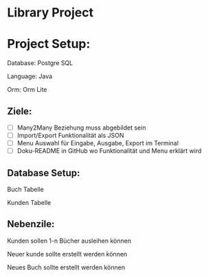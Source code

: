 # Library Project

# Project Setup:

Database: Postgre SQL

Language: Java

Orm: Orm Lite

## Ziele:

- [ ]  Many2Many Beziehung muss abgebildet sein
- [ ]  Import/Export Funktionalität als JSON
- [ ]  Menu Auswahl für Eingabe, Ausgabe, Export im Terminal
- [ ]  Doku-README in GitHub wo Funktionalität und Menu erklärt wird

## Database Setup:

Buch Tabelle

Kunden Tabelle

## Nebenzile:

Kunden sollen 1-n Bücher ausleihen können

Neuer kunde sollte erstellt werden können

Neues Buch sollte erstellt werden können
